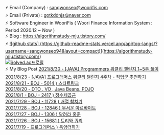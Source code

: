 ### 
⚡ Email (Company) : sangwonseo@woorifis.com  
⚡ Email (Private) : gotkddnjs@naver.com  
⚡ Software Engineer in WooriFis ( Woori Finance Information System : Period 2020.12 ~ Now )  
⚡ Blog : https://algorithmstudy-mju.tistory.com/  
⚡ [![github stats]  (https://github-readme-stats.vercel.app/api/top-langs/?username=sangwonseo94&layout=compact)](https://github.com/anuraghazra/github-readme-stats)](https://algorithmstudy-mju.tistory.com/)  
[![Solved.ac프로필](http://mazassumnida.wtf/api/v2/generate_badge?boj=gotkddnjs)](https://solved.ac/gotkddnjs)  
⚡ My Blog Post [2021/8/30 - [JAVA] Programmers 위클리 챌린지 1~5주 풀이](https://algorithmstudy-mju.tistory.com/208) <br>
[2021/8/23 - [JAVA] 프로그래머스 위클리 챌린지 4주차 - 직업군 추천하기](https://algorithmstudy-mju.tistory.com/207) <br>
[2021/8/21 - BOJ - 5014 ) 스타트링크](https://algorithmstudy-mju.tistory.com/206) <br>
[2021/8/20 - DTO , VO , Java Beans, POJO](https://algorithmstudy-mju.tistory.com/205) <br>
[2021/8/1 - BOJ - 2417 ) 정수제곱근](https://algorithmstudy-mju.tistory.com/204) <br>
[2021/7/29 - BOJ - 11728 ) 배열 합치기](https://algorithmstudy-mju.tistory.com/203) <br>
[2021/7/28 - BOJ - 12846 ) 무서운 아르바이트](https://algorithmstudy-mju.tistory.com/202) <br>
[2021/7/27 - BOJ - 1306 ) 달려라 홍준](https://algorithmstudy-mju.tistory.com/201) <br>
[2021/7/26 - BOJ - 15681 ) 트리와 쿼리](https://algorithmstudy-mju.tistory.com/200) <br>
[2021/7/19 - 프로그래머스 ) 음양더하기](https://algorithmstudy-mju.tistory.com/199) <br>
